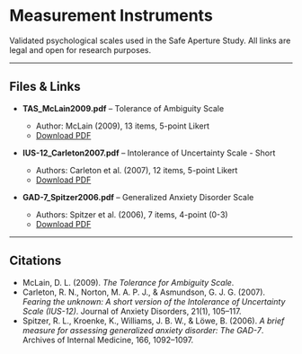 # Measurement Instruments

Validated psychological scales used in the Safe Aperture Study. All links are legal and open for research purposes.

---

## Files & Links

- **TAS_McLain2009.pdf** – Tolerance of Ambiguity Scale  
  - Author: McLain (2009), 13 items, 5-point Likert  
  - [Download PDF](https://camdenhealth.org/wp-content/uploads/2023/03/rprnts.toleranceofambiguityscale.pdf)  

- **IUS-12_Carleton2007.pdf** – Intolerance of Uncertainty Scale - Short  
  - Authors: Carleton et al. (2007), 12 items, 5-point Likert  
  - [Download PDF](https://arc.psych.wisc.edu/self-report/intolerance-of-uncertainty-scale-ius/)  

- **GAD-7_Spitzer2006.pdf** – Generalized Anxiety Disorder Scale  
  - Authors: Spitzer et al. (2006), 7 items, 4-point (0-3)  
  - [Download PDF](https://adaa.org/sites/default/files/GAD-7_Anxiety-updated_0.pdf)  

---

## Citations

- McLain, D. L. (2009). *The Tolerance for Ambiguity Scale*.  
- Carleton, R. N., Norton, M. A. P. J., & Asmundson, G. J. G. (2007). *Fearing the unknown: A short version of the Intolerance of Uncertainty Scale (IUS-12)*. Journal of Anxiety Disorders, 21(1), 105–117.  
- Spitzer, R. L., Kroenke, K., Williams, J. B. W., & Löwe, B. (2006). *A brief measure for assessing generalized anxiety disorder: The GAD-7*. Archives of Internal Medicine, 166, 1092–1097.